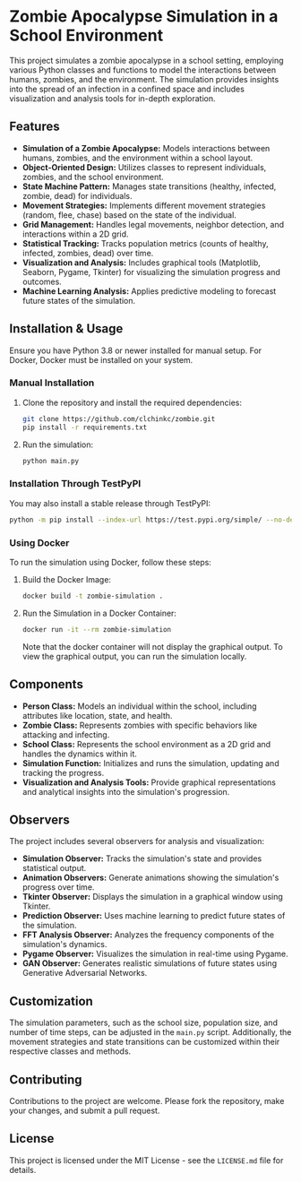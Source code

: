 
# Zombie Apocalypse Simulation in a School Environment

This project simulates a zombie apocalypse in a school setting, employing various Python classes and functions to model the interactions between humans, zombies, and the environment. The simulation provides insights into the spread of an infection in a confined space and includes visualization and analysis tools for in-depth exploration.

## Features

- **Simulation of a Zombie Apocalypse:** Models interactions between humans, zombies, and the environment within a school layout.
- **Object-Oriented Design:** Utilizes classes to represent individuals, zombies, and the school environment.
- **State Machine Pattern:** Manages state transitions (healthy, infected, zombie, dead) for individuals.
- **Movement Strategies:** Implements different movement strategies (random, flee, chase) based on the state of the individual.
- **Grid Management:** Handles legal movements, neighbor detection, and interactions within a 2D grid.
- **Statistical Tracking:** Tracks population metrics (counts of healthy, infected, zombies, dead) over time.
- **Visualization and Analysis:** Includes graphical tools (Matplotlib, Seaborn, Pygame, Tkinter) for visualizing the simulation progress and outcomes.
- **Machine Learning Analysis:** Applies predictive modeling to forecast future states of the simulation.


## Installation & Usage

Ensure you have Python 3.8 or newer installed for manual setup. For Docker, Docker must be installed on your system.

### Manual Installation

1. Clone the repository and install the required dependencies:

    ```bash
    git clone https://github.com/clchinkc/zombie.git
    pip install -r requirements.txt
    ```

2. Run the simulation:

    ```bash
    python main.py
    ```

### Installation Through TestPyPI

You may also install a stable release through TestPyPI:

```bash
python -m pip install --index-url https://test.pypi.org/simple/ --no-deps zombie_simulation
```

### Using Docker

To run the simulation using Docker, follow these steps:

1. Build the Docker Image:

    ```bash
    docker build -t zombie-simulation .
    ```

2. Run the Simulation in a Docker Container:

    ```bash
    docker run -it --rm zombie-simulation
    ```

    Note that the docker container will not display the graphical output. To view the graphical output, you can run the simulation locally.


## Components

- **Person Class:** Models an individual within the school, including attributes like location, state, and health.
- **Zombie Class:** Represents zombies with specific behaviors like attacking and infecting.
- **School Class:** Represents the school environment as a 2D grid and handles the dynamics within it.
- **Simulation Function:** Initializes and runs the simulation, updating and tracking the progress.
- **Visualization and Analysis Tools:** Provide graphical representations and analytical insights into the simulation's progression.

## Observers

The project includes several observers for analysis and visualization:

- **Simulation Observer:** Tracks the simulation's state and provides statistical output.
- **Animation Observers:** Generate animations showing the simulation's progress over time.
- **Tkinter Observer:** Displays the simulation in a graphical window using Tkinter.
- **Prediction Observer:** Uses machine learning to predict future states of the simulation.
- **FFT Analysis Observer:** Analyzes the frequency components of the simulation's dynamics.
- **Pygame Observer:** Visualizes the simulation in real-time using Pygame.
- **GAN Observer:** Generates realistic simulations of future states using Generative Adversarial Networks.

## Customization

The simulation parameters, such as the school size, population size, and number of time steps, can be adjusted in the `main.py` script. Additionally, the movement strategies and state transitions can be customized within their respective classes and methods.

## Contributing

Contributions to the project are welcome. Please fork the repository, make your changes, and submit a pull request.

## License

This project is licensed under the MIT License - see the `LICENSE.md` file for details.
